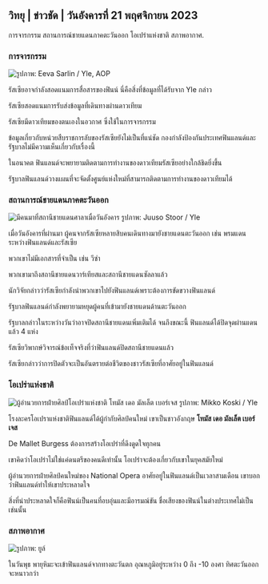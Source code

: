 ## วิทยุ \| ข่าวชัด \| วันอังคารที่ 21 พฤศจิกายน 2023

การจารกรรม สถานการณ์ชายแดนภาคตะวันออก โอเปร่าแห่งชาติ สภาพอากาศ.

### การจารกรรม

![ รูปภาพ: Eeva Sarlin / Yle, AOP](https://images.cdn.yle.fi/image/upload/c_crop,h_562,w_1000,x_0,y_32/ar_1.7777777777777777,c_fill,g_faces,h_675,w_1200/dpr_1.0/q_auto:eco/f_auto/fl_lossy/v1700569701/39-1204215655ca2203557b)

รัสเซียอาจกำลังสอดแนมการสื่อสารของฟินน์ นี่คือสิ่งที่ข้อมูลที่ได้รับจาก Yle กล่าว

รัสเซียสอดแนมการรับส่งข้อมูลที่เดินทางผ่านดาวเทียม

รัสเซียมีดาวเทียมของตนเองในอวกาศ ซึ่งใช้ในการจารกรรม

ข้อมูลเกี่ยวกับหน่วยสืบราชการลับของรัสเซียยังไม่เป็นที่แน่ชัด กองกำลังป้องกันประเทศฟินแลนด์และรัฐบาลไม่มีความเห็นเกี่ยวกับเรื่องนี้

ในอนาคต ฟินแลนด์จะพยายามติดตามการทำงานของดาวเทียมรัสเซียอย่างใกล้ชิดยิ่งขึ้น

รัฐบาลฟินแลนด์วางแผนที่จะจัดตั้งศูนย์แห่งใหม่ที่สามารถติดตามการทำงานของดาวเทียมได้

### สถานการณ์ชายแดนภาคตะวันออก

![มีคนมาที่สถานีชายแดนศาลาเมื่อวันอังคาร รูปภาพ: Juuso Stoor / Yle](https://images.cdn.yle.fi/image/upload/c_crop,h_2515,w_4470,x_0,y_0/ar_1.7777777777777777,c_fill,g_faces,h_675,w_1200/dpr_1.0/q_auto:eco/f_auto/fl_lossy/v1700575368/39-1203513655b5b4d432e9)

เมื่อวันอังคารที่ผ่านมา ผู้คนจากรัสเซียหลายสิบคนเดินทางมายังชายแดนตะวันออก เช่น พรมแดนระหว่างฟินแลนด์และรัสเซีย

พวกเขาไม่มีเอกสารที่จำเป็น เช่น วีซ่า

พวกเขามาถึงสถานีชายแดนวาร์เทียสและสถานีชายแดนซัลลาแล้ว

นักวิจัยกล่าวว่ารัสเซียกำลังนำพวกเขาไปยังฟินแลนด์เพราะต้องการขัดขวางฟินแลนด์

รัฐบาลฟินแลนด์กำลังพยายามหยุดผู้คนที่เข้ามายังชายแดนด้านตะวันออก

รัฐบาลกล่าวในระหว่างวันว่าอาจปิดสถานีชายแดนเพิ่มเติมได้ จนถึงขณะนี้ ฟินแลนด์ได้ปิดจุดผ่านแดนแล้ว 4 แห่ง

รัสเซียวิพากษ์วิจารณ์ข้อเท็จจริงที่ว่าฟินแลนด์ปิดสถานีชายแดนแล้ว

รัสเซียกล่าวว่าการปิดตัวจะเป็นอันตรายต่อชีวิตของชาวรัสเซียที่อาศัยอยู่ในฟินแลนด์

### โอเปร่าแห่งชาติ

![ผู้อำนวยการฝ่ายศิลป์โอเปร่าแห่งชาติ โทมัส เดอ มัลเล็ต เบอร์เจส รูปภาพ: Mikko Koski / Yle](https://images.cdn.yle.fi/image/upload/c_crop,h_3078,w_5472,x_0,y_570/ar_1.7777777777777777,c_fill,g_faces,h_675,w_1200/dpr_1.0/q_auto:eco/f_auto/fl_lossy/v1699350873/39-1196938654a091844d91)

โรงละครโอเปราแห่งชาติฟินแลนด์ได้ผู้กำกับศิลป์คนใหม่ เขาเป็นชาวอังกฤษ **โทมัส เดอ มัลเล็ต เบอร์เจส**

De Mallet Burgess ต้องการสร้างโอเปร่าที่ดึงดูดใจทุกคน

เขาคิดว่าโอเปร่าไม่ใช่แค่ดนตรีของคนดีเท่านั้น โอเปร่าจะต้องเกี่ยวกับเขาในยุคสมัยใหม่

ผู้อำนวยการฝ่ายศิลป์คนใหม่ของ National Opera อาศัยอยู่ในฟินแลนด์เป็นเวลาสามเดือน เขาบอกว่าฟินแลนด์ทำให้เขาประหลาดใจ

สิ่งที่น่าประหลาดใจก็คือฟินน์เป็นคนที่อบอุ่นและมีอารมณ์ขัน ชื่อเสียงของฟินน์ในต่างประเทศไม่เป็นเช่นนั้น

### สภาพอากาศ

![ รูปภาพ: ยูล์](https://images.cdn.yle.fi/image/upload/c_crop,h_1080,w_1919,x_0,y_0/ar_1.7777777777777777,c_fill,g_faces,h_675,w_1200/dpr_1.0/q_auto:eco/f_auto/fl_lossy/v1700579363/39-1204521655cc80468754)

ในวันพุธ พายุหิมะจะเข้าฟินแลนด์จากทางตะวันตก อุณหภูมิอยู่ระหว่าง 0 ถึง -10 องศา ทิศตะวันออกจะหนาวกว่า